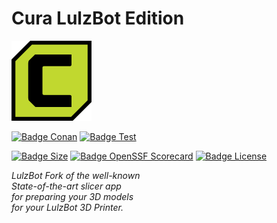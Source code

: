 # Cura LulzBot Edition

![Logo]

[![Badge Conan]][Conan]
[![Badge Test]][Test]

[![Badge Size]][Size]
[![Badge OpenSSF Scorecard]][Scorecard]
[![Badge License]][License]

*LulzBot Fork of the well-known*  
*State-of-the-art slicer app*  
*for preparing your 3D models*  
*for your LulzBot 3D Printer.*

<!----------------------------------------------------------------------------->

[Conan]: https://github.com/lulzbot3d/CuraLE/actions/workflows/conan-package.yml
[Test]: https://github.com/lulzbot3d/CuraLE/actions/workflows/unit-test.yml

[License]: LICENSE
[Logo]: curale_logo.png
[Size]: https://github.com/lulzbot3d/CuraLE
[Scorecard]: https://api.securityscorecards.dev/projects/github.com/lulzbot3d/CuraLE

<!---------------------------------[ Badges ]---------------------------------->

[Badge License]: https://img.shields.io/badge/License-LGPL3-336887.svg?style=for-the-badge&logoColor=white&logo=GNU
[Badge Conan]: https://img.shields.io/github/actions/workflow/status/lulzbot3d/CuraLE/conan-package.yml?branch=main&style=for-the-badge&logoColor=white&logo=Conan&label=Conan%20Package
[Badge Test]: https://img.shields.io/github/actions/workflow/status/lulzbot3d/CuraLE/unit-test.yml?branch=main&style=for-the-badge&logoColor=white&logo=Codacy&label=Unit%20Test
[Badge Size]: https://img.shields.io/github/repo-size/lulzbot3d/curale?style=for-the-badge&logoColor=white&logo=GoogleAnalytics
[Badge OpenSSF Scorecard]: https://img.shields.io/ossf-scorecard/github.com/lulzbot3d/CuraLE?style=for-the-badge&logo=GitHub&label=OpenSSF%20Scorecard
